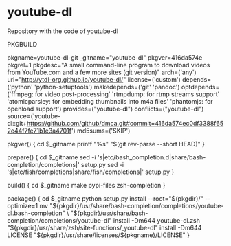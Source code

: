 # youtube-dl
Repository with the code of youtube-dl

PKGBUILD

pkgname=youtube-dl-git
_gitname="youtube-dl"
pkgver=416da574e
pkgrel=1
pkgdesc="A small command-line program to download videos from YouTube.com and a few more sites (git version)"
arch=('any')
url="http://ytdl-org.github.io/youtube-dl/"
license=('custom')
depends=('python' 'python-setuptools')
makedepends=('git' 'pandoc')
optdepends=('ffmpeg: for video post-processing'
            'rtmpdump: for rtmp streams support'
            'atomicparsley: for embedding thumbnails into m4a files'
            'phantomjs: for openload support')
provides=("youtube-dl")
conflicts=("youtube-dl")
source=('youtube-dl::git+https://github.com/github/dmca.git#commit=416da574ec0df3388f652e44f7fe71b1e3a4701f')
md5sums=('SKIP')

pkgver() {
  cd $_gitname
  printf "%s" "$(git rev-parse --short HEAD)"
}

prepare() {
  cd $_gitname
  sed -i 's|etc/bash_completion.d|share/bash-completion/completions|' setup.py
  sed -i 's|etc/fish/completions|share/fish/completions|' setup.py
}

build() {
  cd $_gitname
  make pypi-files zsh-completion
}

package() {
  cd $_gitname
  python setup.py install --root="${pkgdir}/" --optimize=1
  mv "${pkgdir}/usr/share/bash-completion/completions/youtube-dl.bash-completion" \
     "${pkgdir}/usr/share/bash-completion/completions/youtube-dl"
  install -Dm644 youtube-dl.zsh "${pkgdir}/usr/share/zsh/site-functions/_youtube-dl"
  install -Dm644 LICENSE "${pkgdir}/usr/share/licenses/${pkgname}/LICENSE"
}
